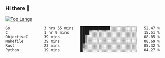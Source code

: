 ### Hi there 👋

<!--
**3Xpl0it3r/3Xpl0it3r** is a ✨ _special_ ✨ repository because its `README.md` (this file) appears on your GitHub profile.

Here are some ideas to get you started:

- 🔭 I’m currently working on ...
- 🌱 I’m currently learning ...
- 👯 I’m looking to collaborate on ...
- 🤔 I’m looking for help with ...
- 💬 Ask me about ...
- 📫 How to reach me: ...
- 😄 Pronouns: ...
- ⚡ Fun fact: ...
-->


[![Top Langs](https://github-readme-stats.vercel.app/api/top-langs/?username=3Xpl0it3r&layout=compact)](https://github.com/3Xpl0it3r/3Xpl0it3r)

<!--START_SECTION:waka-->

```text
Go               3 hrs 55 mins   █████████████░░░░░░░░░░░░   52.47 %
C                1 hr 9 mins     ████░░░░░░░░░░░░░░░░░░░░░   15.51 %
ObjectiveC       39 mins         ██▒░░░░░░░░░░░░░░░░░░░░░░   08.85 %
Makefile         39 mins         ██▒░░░░░░░░░░░░░░░░░░░░░░   08.69 %
Rust             23 mins         █▒░░░░░░░░░░░░░░░░░░░░░░░   05.32 %
Python           19 mins         █░░░░░░░░░░░░░░░░░░░░░░░░   04.27 %
```

<!--END_SECTION:waka-->
